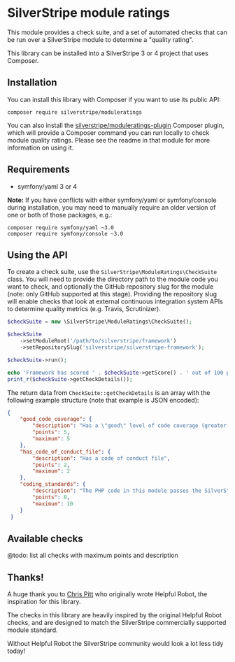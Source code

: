 # SilverStripe module ratings

This module provides a check suite, and a set of automated checks that can be run over a SilverStripe module
to determine a "quality rating".

This library can be installed into a SilverStripe 3 or 4 project that uses Composer.

## Installation

You can install this library with Composer if you want to use its public API:

```
composer require silverstripe/moduleratings
```

You can also install the [silverstripe/moduleratings-plugin](https://github.com/creative-commoners/moduleratings-plugin)
Composer plugin, which will provide a Composer command you can run locally to check module quality ratings.
Please see the readme in that module for more information on using it.

## Requirements

* symfony/yaml 3 or 4

**Note:** If you have conflicts with either symfony/yaml or symfony/console during installation, you may
need to manually require an older version of one or both of those packages, e.g.:

``` 
composer require symfony/yaml ~3.0
composer require symfony/console ~3.0
```

## Using the API

To create a check suite, use the `SilverStripe\ModuleRatings\CheckSuite` class. You will need to provide the
directory path to the module code you want to check, and optionally the GitHub repository slug for the
module (note: only GitHub supported at this stage). Providing the repository slug will enable checks that
look at external continuous integration system APIs to determine quality metrics (e.g. Travis, Scrutinizer).

```php
$checkSuite = new \SilverStripe\ModuleRatings\CheckSuite();

$checkSuite
    ->setModuleRoot('/path/to/silverstripe/framework')
    ->setRepositorySlug('silverstripe/silverstripe-framework');

$checkSuite->run();

echo 'Framework has scored ' . $checkSuite->getScore() . ' out of 100 points. Details:', PHP_EOL;
print_r($checkSuite->getCheckDetails());
```

The return data from `CheckSuite::getCheckDetails` is an array with the following example structure
(note that example is JSON encoded):

```json
{
    "good_code_coverage": {
        "description": "Has a \"good\" level of code coverage (greater than 40%, requires slug)",
        "points": 5,
        "maximum": 5
    },
    "has_code_of_conduct_file": {
        "description": "Has a code of conduct file",
        "points": 2,
        "maximum": 2
    },
    "coding_standards": {
        "description": "The PHP code in this module passes the SilverStripe lint rules (mostly PSR-2)",
        "points": 0,
        "maximum": 10
    }
 }
```

## Available checks

@todo: list all checks with maximum points and description

## Thanks!

A huge thank you to [Chris Pitt](https://github.com/assertchris) who originally wrote Helpful Robot, the
inspiration for this library.

The checks in this library are heavily inspired by the original Helpful Robot checks, and are designed to
match the SilverStripe commercially supported module standard.

Without Helpful Robot the SilverStripe community would look a lot less tidy
today!
